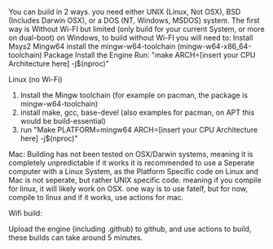 You can build in 2 ways.
you need either UNIX (Linux, Not OSX), BSD (Includes Darwin OSX), or a DOS (NT, Windows, MSDOS) system.
The first way is Without Wi-FI but limited (only build for your current System, or more on dual-boot)
on Windows, to build without Wi-FI you will need to:
Install Msys2 Mingw64
install the mingw-w64-toolchain (mingw-w64-x86_64-toolchain) Package
Install the Engine
Run: "make ARCH=[insert your CPU Architecture here] -j$(nproc)"

Linux (no Wi-Fi)

1. Install the Mingw toolchain (for example on pacman, the package is mingw-w64-toolchain)
2. install make, gcc, base-devel (also examples for pacman, on APT this would be build-essential)
3. run "Make PLATFORM=mingw64 ARCH=[insert your CPU Architecture here] -j$(nproc)"

Mac:
Building has not been tested on OSX/Darwin systems, meaning it is completely unpredictable if it works
it is recommended to use a Seperate computer with a Linux System, as the Platform Specific code on Linux and Mac is not seperate, but rather UNIX specific code.
meaning if you compile for linux, it will likely work on OSX. one way is to use fatelf, but for now, compile to linux and if it works, use actions for mac.

Wifi build:

Upload the engine (including .github) to github, and use actions to build, these builds can take around 5 minutes.